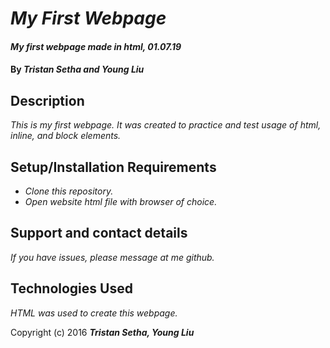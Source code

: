# _My First Webpage_

#### _My first webpage made in html, 01.07.19_

#### By _**Tristan Setha and Young Liu**_

## Description

_This is my first webpage. It was created to practice and test usage
of html, inline, and block elements._

## Setup/Installation Requirements

* _Clone this repository._
* _Open website html file with browser of choice._

## Support and contact details

_If you have issues, please message at me github._

## Technologies Used

_HTML was used to create this webpage._

Copyright (c) 2016 **_Tristan Setha, Young Liu_**
